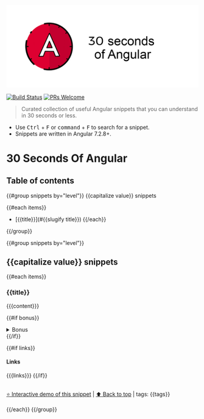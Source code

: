 [![Logo 30 Seconds of Angular](/templates/logo.png)](https://github.com/nycJSorg/30-seconds-of-angular)


[![Build Status](https://travis-ci.com/nycJSorg/30-seconds-of-angular.svg?branch=master)](https://travis-ci.com/nycJSorg/30-seconds-of-angular) [![PRs Welcome](https://img.shields.io/badge/PRs-welcome-brightgreen.svg)](http://makeapullrequest.com)

> Curated collection of useful Angular snippets that you can understand in 30 seconds or less.



* Use <kbd>Ctrl</kbd> + <kbd>F</kbd> or <kbd>command</kbd> + <kbd>F</kbd> to search for a snippet.
* Snippets are written in Angular 7.2.8+.

# 30 Seconds Of Angular

## Table of contents

{{#group snippets by="level"}}
{{capitalize value}} snippets

{{#each items}}
* [{{title}}](#{{slugify title}})
{{/each}}
	
{{/group}}

{{#group snippets by="level"}}

## {{capitalize value}} snippets

{{#each items}}
### {{title}}
{{{content}}}

{{#if bonus}}
<details>
<summary>Bonus</summary>

{{{bonus}}}
</details>
{{/if}}

{{#if links}}
#### Links
{{{links}}}
{{/if}}

<br>[⭐ Interactive demo of this snippet](https://codelab-next.firebaseapp.com/angular/30-seconds/{{@index}}) | [⬆ Back to top](#table-of-contents) | tags: {{tags}} 
<br><br>
{{/each}}
{{/group}}
